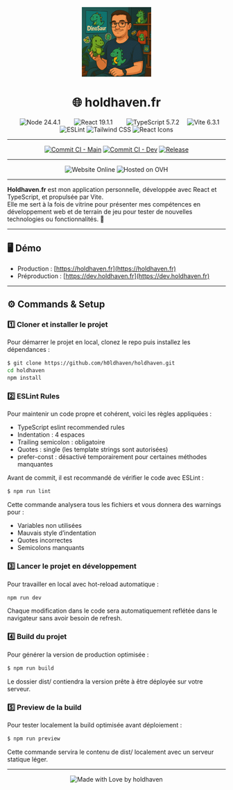 <div align="center">
    <img src="./public/images/png/profil.png" style="width: 10rem" alt="website logo">
    <h1>🌐 holdhaven.fr</h1>
</div>

<div align="center">
    <img style="margin: 0 1em" src="https://img.shields.io/badge/node-24.4.1-5FA04E?logo=nodedotjs&style=for-the-badge" alt="Node 24.4.1">
    <img style="margin: 0 1em" src="https://img.shields.io/badge/react-19.1.1-61DAFB?logo=react&style=for-the-badge" alt="React 19.1.1">
    <img style="margin: 0 1em" src="https://img.shields.io/badge/typescript-5.7.2-3178C6?logo=typescript&style=for-the-badge&logoColor=white" alt="TypeScript 5.7.2">
    <img src="https://img.shields.io/badge/vite-6.3.1-646CFF?style=for-the-badge&logo=vite&logoColor=white" alt="Vite 6.3.1"/>
    <img src="https://img.shields.io/badge/eslint-9.22.0-4B32C3?style=for-the-badge&logo=eslint&logoColor=white" alt="ESLint"/>
    <img src="https://img.shields.io/badge/tailwindcss-4.1.4-38B2AC?style=for-the-badge&logo=tailwindcss&logoColor=white" alt="Tailwind CSS"/>
    <img src="https://img.shields.io/badge/react_icons-5.5.0-61DAFB?style=for-the-badge&logo=react&logoColor=white" alt="React Icons"/>
</div>

---

<div align="center">

  [![Commit CI - Main](https://img.shields.io/github/actions/workflow/status/h0ldhaven/holdhaven/commit-ci.yml?branch=main&style=for-the-badge&logo=github)](https://github.com/h0ldhaven/holdhaven/actions)
  [![Commit CI - Dev](https://img.shields.io/github/actions/workflow/status/h0ldhaven/holdhaven/commit-ci.yml?branch=dev&style=for-the-badge&logo=github)](https://github.com/h0ldhaven/holdhaven/actions)
  [![Release](https://img.shields.io/github/v/release/h0ldhaven/holdhaven?style=for-the-badge&logo=github)](https://github.com/h0ldhaven/holdhaven/releases)

</div>

---

<div align="center">
    <img src="https://img.shields.io/badge/website-online-brightgreen?style=for-the-badge&logo=googlechrome&logoColor=white" alt="Website Online"/>
    <img src="https://img.shields.io/badge/hosted%20on-OVH-123F6D?style=for-the-badge&logo=ovh&logoColor=white" alt="Hosted on OVH"/>
</div>

---

**Holdhaven.fr** est mon application personnelle, développée avec React et TypeScript, et propulsée par Vite.  
Elle me sert à la fois de vitrine pour présenter mes compétences en développement web et de terrain de jeu pour tester de nouvelles technologies ou fonctionnalités. 🚀


---

## 🖥️ Démo

- Production : [https://holdhaven.fr](https://holdhaven.fr)  
- Préproduction : [https://dev.holdhaven.fr](https://dev.holdhaven.fr)  

---

## ⚙️ Commands & Setup

### 1️⃣ Cloner et installer le projet
Pour démarrer le projet en local, clonez le repo puis installez les dépendances :
```sh
$ git clone https://github.com/h0ldhaven/holdhaven.git
cd holdhaven
npm install
```

### 2️⃣ ESLint Rules
Pour maintenir un code propre et cohérent, voici les règles appliquées :
- TypeScript eslint recommended rules
- Indentation : 4 espaces
- Trailing semicolon : obligatoire
- Quotes : single (les template strings sont autorisées)
- prefer-const : désactivé temporairement pour certaines méthodes manquantes

Avant de commit, il est recommandé de vérifier le code avec ESLint :
```sh
$ npm run lint
```
Cette commande analysera tous les fichiers et vous donnera des warnings pour :
- Variables non utilisées
- Mauvais style d’indentation
- Quotes incorrectes
- Semicolons manquants

### 3️⃣ Lancer le projet en développement
Pour travailler en local avec hot-reload automatique :
```sh
npm run dev
```
Chaque modification dans le code sera automatiquement reflétée dans le navigateur sans avoir besoin de refresh.

### 4️⃣ Build du projet
Pour générer la version de production optimisée :
```sh
$ npm run build
```
Le dossier dist/ contiendra la version prête à être déployée sur votre serveur.

### 5️⃣ Preview de la build
Pour tester localement la build optimisée avant déploiement :
```sh
$ npm run preview
```
Cette commande servira le contenu de dist/ localement avec un serveur statique léger.

---

<div align="center">
  <img src="https://img.shields.io/badge/Made with ❤️ by H0ldhaven-333?style=for-the-badge" alt="Made with Love by holdhaven">
</div>
